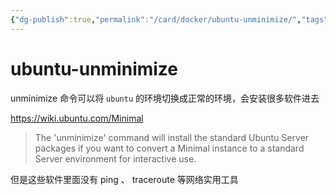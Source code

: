 ```yaml
---
{"dg-publish":true,"permalink":"/card/docker/ubuntu-unminimize/","tags":["linux"],"noteIcon":"2","created":"2022-05-08T17:11:05+08:00","updated":"2024-10-19T12:24:31+08:00"}
---
```



# ubuntu-unminimize

unminimize 命令可以将 `ubuntu` 的环境切换成正常的环境，会安装很多软件进去

https://wiki.ubuntu.com/Minimal

> The 'unminimize' command will install the standard Ubuntu Server packages if you want to convert a Minimal instance to a standard Server environment for interactive use.

但是这些软件里面没有 ping 、 traceroute 等网络实用工具
